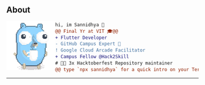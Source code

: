 ## About

<img align="left" src="./img/gopher_coffee.gif">

```diff
hi, im Sannidhya 🔮
@@ Final Yr at VIT 🎓@@
+ Flutter Developer
- GitHub Campus Expert 🚩
! Google Cloud Arcade Facilitator
+ Campus Fellow @Hack2Skill
# 👨‍💻 3x Hacktoberfest Repository maintainer
@@ type `npx sannidhya` for a quick intro on your Terminal!🎓@@
```
------

